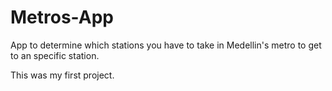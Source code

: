 # Metros-App
App to determine which stations you have to take in Medellin's metro to get to an specific station. 

This was my first project. 

